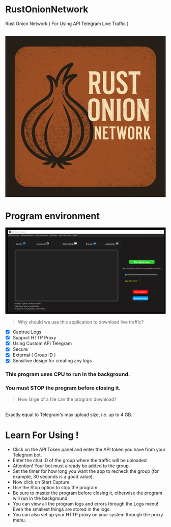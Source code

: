 

# RustOnionNetwork
Rust Onion Network ( For Using API Telegram Live Traffic )

<br>

<img src="https://github.com/RustCompiler/RustOnionNetwork/blob/main/temps/software_icon.png" style="border-radius: 30pxpx;">

# Program environment

<img src="https://github.com/RustCompiler/RustOnionNetwork/blob/main/temps/env_program.jpg" style="border-radius: 30pxpx;">

> Why should we use this application to download live traffic?

- [x] Captrue Logs
- [x] Support HTTP Proxy
- [x] Using Custom API Telegram
- [x] Secure
- [x] External ( Group ID )
- [x] Sensitive design for creating any logs

### This program uses CPU to run in the background.
### You must STOP the program before closing it.

> How large of a file can the program download?
<br>
Exactly equal to Telegram's max upload size, i.e. up to 4 GB.


# Learn For Using !

- Click on the API Token panel and enter the API token you have from your Telegram bot.
- Enter the chat ID of the group where the traffic will be uploaded
- Attention! Your bot must already be added to the group.
- Set the timer for how long you want the app to recheck the group (for example, 30 seconds is a good value).
- Now click on Start Capture.
- Use the Stop option to stop the program.
- Be sure to master the program before closing it, otherwise the program will run in the background.
- You can view all the program logs and errors through the Logs menu! Even the smallest things are stored in the logs.
- You can also set up your HTTP proxy on your system through the proxy menu.
